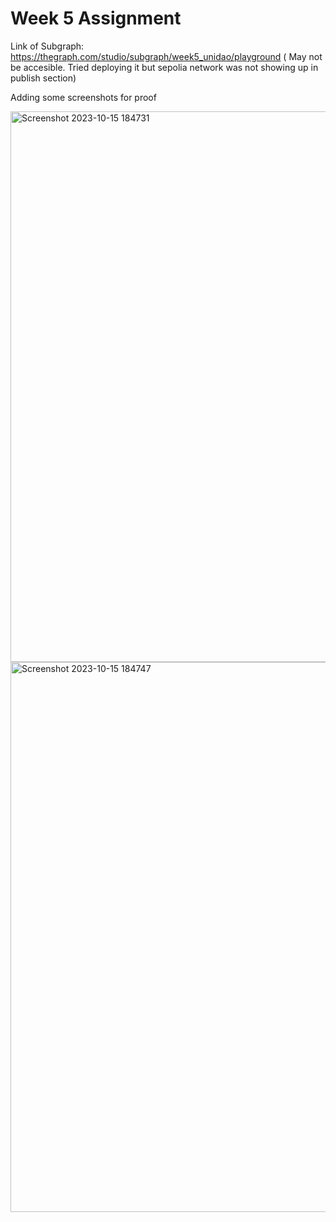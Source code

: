 # Week 5 Assignment

Link of Subgraph: https://thegraph.com/studio/subgraph/week5_unidao/playground ( May not be accesible. Tried deploying it but sepolia network was not showing up in publish section)


Adding some screenshots for proof

<img width="881" alt="Screenshot 2023-10-15 184731" src="https://github.com/MohdDilshad-nitk/UniDAO/assets/97335106/d10051be-c893-4d0f-9ca2-c08e99cbeb0a">


<img width="880" alt="Screenshot 2023-10-15 184747" src="https://github.com/MohdDilshad-nitk/UniDAO/assets/97335106/0fd17754-58c1-4d86-a5a2-284f82f7600e">
